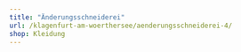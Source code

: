 ```yaml
---
title: "Änderungsschneiderei"
url: /klagenfurt-am-woerthersee/aenderungsschneiderei-4/
shop: Kleidung
---
```

